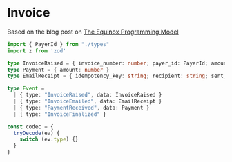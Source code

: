 # Invoice

Based on the blog post on [The Equinox Programming Model](https://nordfjord.io/2022/12/05/equinox.html)

```ts
import { PayerId } from "./types"
import z from 'zod'

type InvoiceRaised = { invoice_number: number; payer_id: PayerId; amount: number }
type Payment = { amount: number }
type EmailReceipt = { idempotency_key: string; recipient: string; sent_at: Date }

type Event =
  | { type: "InvoiceRaised", data: InvoiceRaised }
  | { type: "InvoiceEmailed", data: EmailReceipt }
  | { type: "PaymentReceived", data: Payment }
  | { type: "InvoiceFinalized" }

const codec = {
  tryDecode(ev) {
    switch (ev.type) {}
  }
}
```